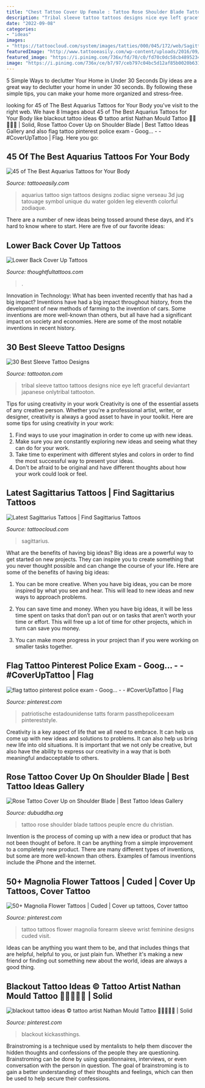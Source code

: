 ```yaml
---
title: "Chest Tattoo Cover Up Female : Tattoo Rose Shoulder Blade Tattoos Peuple Encre Du Christian"
description: "Tribal sleeve tattoo tattoos designs nice eye left graceful deviantart japanese onlytribal tattooton"
date: "2022-09-08"
categories:
- "ideas"
images:
- "https://tattoocloud.com/system/images/tatties/000/045/172/web/Sagittarius3-jpg.jpg?1435006138"
featuredImage: "http://www.tattooeasily.com/wp-content/uploads/2016/09/30160916-Aquarius-tattoos.jpg"
featured_image: "https://i.pinimg.com/736x/fd/70/c0/fd70c0dc58cb48952342c5b0aa3dee06.jpg"
image: "https://i.pinimg.com/736x/ce/b7/97/ceb797c04bc5d12af85b0020b6317487.jpg"
---
```



5 Simple Ways to declutter Your Home in Under 30 Seconds
Diy ideas are a great way to declutter your home in under 30 seconds. By following these simple tips, you can make your home more organized and stress-free.

	

		
looking for 45 of The Best Aquarius Tattoos for Your Body you've visit to the right web. We have 8 Images about 45 of The Best Aquarius Tattoos for Your Body like blackout tattoo ideas © tattoo artist Nathan Mould Tattoo 💙💙💙💙💙 | Solid, Rose Tattoo Cover Up on Shoulder Blade | Best Tattoo Ideas Gallery and also flag tattoo pinterest police exam - Goog... - - #CoverUpTattoo | Flag. Here you go:
		
    
## 45 Of The Best Aquarius Tattoos For Your Body

<img loading=lazy src="http://www.tattooeasily.com/wp-content/uploads/2016/09/30160916-Aquarius-tattoos.jpg" onerror="this.onerror=null;this.src='https://tse1.mm.bing.net/th?id=OIP.diBXymGzkLYHyVXqVzP45wHaHa&amp;pid=15.1';" alt="45 of The Best Aquarius Tattoos for Your Body">

_Source: tattooeasily.com_

>aquarius tattoo sign tattoos designs zodiac signe verseau 3d jug tatouage symbol unique du water golden leg eleventh colorful zodiaque. 

	

There are a number of new ideas being tossed around these days, and it's hard to know where to start. Here are five of our favorite ideas: 

    
## Lower Back Cover Up Tattoos

<img loading=lazy src="https://pixfeeds.com/images/24/547893/1200-61234104-girl-with-back-tattoo.jpg" onerror="this.onerror=null;this.src='https://tse2.mm.bing.net/th?id=OIP.Qb1h8xkxI16WZrnlS2QuxAHaEp&amp;pid=15.1';" alt="Lower Back Cover Up Tattoos">

_Source: thoughtfultattoos.com_

>. 

	

Innovation in Technology: What has been invented recently that has had a big impact?
Inventions have had a big impact throughout history, from the development of new methods of farming to the invention of cars. Some inventions are more well-known than others, but all have had a significant impact on society and economies. Here are some of the most notable inventions in recent history.

    
## 30 Best Sleeve Tattoo Designs

<img loading=lazy src="https://tattooton.com/wp-content/uploads/2014/03/Tribal-Sleeve-Tattoo-Design.jpg" onerror="this.onerror=null;this.src='https://tse1.mm.bing.net/th?id=OIP.PKgroeC3LM_zjBdhLMfyvwHaJ4&amp;pid=15.1';" alt="30 Best Sleeve Tattoo Designs">

_Source: tattooton.com_

>tribal sleeve tattoo tattoos designs nice eye left graceful deviantart japanese onlytribal tattooton. 

	

Tips for using creativity in your work
Creativity is one of the essential assets of any creative person. Whether you're a professional artist, writer, or designer, creativity is always a good asset to have in your toolkit. Here are some tips for using creativity in your work:
1. Find ways to use your imagination in order to come up with new ideas.
2. Make sure you are constantly exploring new ideas and seeing what they can do for your work.
3. Take time to experiment with different styles and colors in order to find the most successful way to present your ideas.
4. Don't be afraid to be original and have different thoughts about how your work could look or feel.

    
## Latest Sagittarius Tattoos | Find Sagittarius Tattoos

<img loading=lazy src="https://tattoocloud.com/system/images/tatties/000/045/172/web/Sagittarius3-jpg.jpg?1435006138" onerror="this.onerror=null;this.src='https://tse4.mm.bing.net/th?id=OIP.IsPC4cOoLqGuT1R76VgR0gHaJ_&amp;pid=15.1';" alt="Latest Sagittarius Tattoos | Find Sagittarius Tattoos">

_Source: tattoocloud.com_

>sagittarius. 

	

What are the benefits of having big ideas?
Big ideas are a powerful way to get started on new projects. They can inspire you to create something that you never thought possible and can change the course of your life. Here are some of the benefits of having big ideas:
1. You can be more creative. When you have big ideas, you can be more inspired by what you see and hear. This will lead to new ideas and new ways to approach problems.

2. You can save time and money. When you have big ideas, it will be less time spent on tasks that don’t pan out or on tasks that aren’t worth your time or effort. This will free up a lot of time for other projects, which in turn can save you money.

3. You can make more progress in your project than if you were working on smaller tasks together.

    
## Flag Tattoo Pinterest Police Exam - Goog... - - #CoverUpTattoo | Flag

<img loading=lazy src="https://i.pinimg.com/736x/ce/b7/97/ceb797c04bc5d12af85b0020b6317487.jpg" onerror="this.onerror=null;this.src='https://tse2.mm.bing.net/th?id=OIP.YYwXCWd2EZUwQwJFOv2KvgHaJ3&amp;pid=15.1';" alt="flag tattoo pinterest police exam - Goog... - - #CoverUpTattoo | Flag">

_Source: pinterest.com_

>patriotische estadounidense tatts forarm passthepoliceexam pintereststyle. 

	

Creativity is a key aspect of life that we all need to embrace. It can help us come up with new ideas and solutions to problems. It can also help us bring new life into old situations. It is important that we not only be creative, but also have the ability to express our creativity in a way that is both meaningful andacceptable to others.

    
## Rose Tattoo Cover Up On Shoulder Blade | Best Tattoo Ideas Gallery

<img loading=lazy src="http://www.dubuddha.org/wp-content/uploads/2018/01/Rose-Tattoo-Cover-Up-by-Christian-L-Encre-du-Peuple-728x728.jpg" onerror="this.onerror=null;this.src='https://tse2.mm.bing.net/th?id=OIP.jZmm7xyzq78p5BNp-sqPKwHaHa&amp;pid=15.1';" alt="Rose Tattoo Cover Up on Shoulder Blade | Best Tattoo Ideas Gallery">

_Source: dubuddha.org_

>tattoo rose shoulder blade tattoos peuple encre du christian. 

	

Invention is the process of coming up with a new idea or product that has not been thought of before. It can be anything from a simple improvement to a completely new product. There are many different types of inventions, but some are more well-known than others. Examples of famous inventions include the iPhone and the internet.

    
## 50+ Magnolia Flower Tattoos | Cuded | Cover Up Tattoos, Cover Tattoo

<img loading=lazy src="https://i.pinimg.com/736x/fd/70/c0/fd70c0dc58cb48952342c5b0aa3dee06.jpg" onerror="this.onerror=null;this.src='https://tse1.mm.bing.net/th?id=OIP.y7CKmCajQ0GGid7G7CyIoAHaKA&amp;pid=15.1';" alt="50+ Magnolia Flower Tattoos | Cuded | Cover up tattoos, Cover tattoo">

_Source: pinterest.com_

>tattoo tattoos flower magnolia forearm sleeve wrist feminine designs cuded visit. 

	

Ideas can be anything you want them to be, and that includes things that are helpful, helpful to you, or just plain fun. Whether it's making a new friend or finding out something new about the world, ideas are always a good thing.

    
## Blackout Tattoo Ideas © Tattoo Artist Nathan Mould Tattoo 💙💙💙💙💙 | Solid

<img loading=lazy src="https://i.pinimg.com/736x/64/0d/28/640d284f880d3c4972669d5470a8476c.jpg" onerror="this.onerror=null;this.src='https://tse2.mm.bing.net/th?id=OIP.pP-6gLIJD0kWFc8XJKLv7AHaKC&amp;pid=15.1';" alt="blackout tattoo ideas © tattoo artist Nathan Mould Tattoo 💙💙💙💙💙 | Solid">

_Source: pinterest.com_

>blackout kickassthings. 

	

Brainstroming is a technique used by mentalists to help them discover the hidden thoughts and confessions of the people they are questioning. Brainstroming can be done by using questionnaires, interviews, or even conversation with the person in question. The goal of brainstroming is to gain a better understanding of their thoughts and feelings, which can then be used to help secure their confessions.

